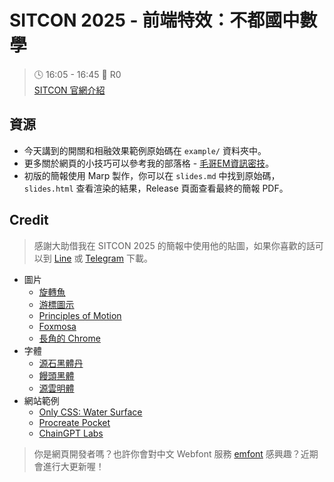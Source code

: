 # SITCON 2025 - 前端特效：不都國中數學

> 🕓 16:05 - 16:45 📍 R0  
> [SITCON 官網介紹](https://sitcon.org/2025/agenda/aa71e5/)

## 資源

* 今天講到的開關和相融效果範例原始碼在 `example/` 資料夾中。
* 更多關於網頁的小技巧可以參考我的部落格 - [毛哥EM資訊密技](https://emtech.cc/category/%E7%B6%B2%E9%A0%81%E9%96%8B%E7%99%BC)。
* 初版的簡報使用 Marp 製作，你可以在 `slides.md` 中找到原始碼，`slides.html` 查看渲染的結果，Release 頁面查看最終的簡報 PDF。


## Credit

> 感謝大助借我在 SITCON 2025 的簡報中使用他的貼圖，如果你喜歡的話可以到 [Line](https://store.line.me/stickershop/product/29397820/zh-Hant) 或 [Telegram](https://t.me/addstickers/daisuketw) 下載。


* 圖片
  * [旋轉魚](https://geometry-dash.fandom.com/f/p/4400000000000116879)
  * [游標圖示](https://www.flaticon.com/free-icon/cursor_204506) 
  * [Principles of Motion](https://www.pinterest.com/pin/906349493739599702/) 
  * [Foxmosa](https://moztw.org/foxmosa/)
  * [長角的 Chrome](https://x.com/UQurage/status/1798548156726292854/photo/1)
* 字體
  * [源石黑體丹](https://github.com/ButTaiwan/genseki-font)
  * [饅頭黑體](https://github.com/mant0u0/MantouSans)
  * [源雲明體](https://github.com/ButTaiwan/genwan-font)
* 網站範例
  * [Only CSS: Water Surface](https://codepen.io/YusukeNakaya/pen/vvEqVx)
  * [Procreate Pocket](https://procreate.com/pocket)
  * [ChainGPT Labs](https://labs.chaingpt.org/)
> 你是網頁開發者嗎？也許你會對中文 Webfont 服務 [emfont](https://font.emtech.cc/) 感興趣？近期會進行大更新喔！